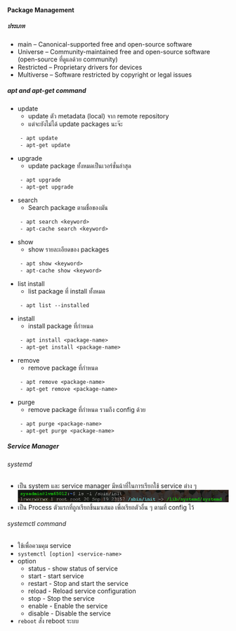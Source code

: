 #### Package Management
##### ประเภท
-  main – Canonical-supported free and open-source software
-  Universe – Community-maintained free and open-source software (open-source ที่ดูแลด้วย community)
-  Restricted – Proprietary drivers for devices
-  Multiverse – Software restricted by copyright or legal issues
##### apt and apt-get command
- update
	- update ตัว metadata (local) จาก remote repository
	- แต่จะยังไม่ได้ update packages นะจ๊ะ
```
	- apt update
	- apt-get update
```
- upgrade
	- update package ทั้งหมดเป็นเวอร์ชั่นล่าสุด
```
	- apt upgrade
	- apt-get upgrade
```
- search 
	- Search package ตามชื่อของมัน
```
	- apt search <keyword>
	- apt-cache search <keyword>
```
- show
	- show รายละเอียดของ packages
```
	- apt show <keyword>
	- apt-cache show <keyword>
```
- list install
	- list package ที่ install ทั้งหมด
```
	- apt list --installed
```
- install
	- install package ที่กำหนด
```
	- apt install <package-name>
	- apt-get install <package-name>
```
- remove
	- remove package ที่กำหนด
```
	- apt remove <package-name>
	- apt-get remove <package-name>
```
- purge
	- remove package ที่กำหนด รวมถึง config ด้วย
```
	- apt purge <package-name>
	- apt-get purge <package-name>
```
##### Service Manager
###### systemd
- เป็น system และ service manager มีหน้าที่ในการเรียกใช้ service ต่าง ๆ![Pasted image 20240208123744.png](./Pasted%20image%2020240208123744.png)
- เป็น Process ตัวแรกที่ถูกเรียกขึ้นมาเสมอ เพื่อเรียกตัวอื่น ๆ ตามที่ config ไว้
###### systemctl command
- ใช้เพื่อควมคุม service
- `systemctl [option] <service-name>` 
- option
	- status - show status of service
	- start - start service
	- restart - Stop and start the service
	- reload - Reload service configuration
	- stop - Stop the service
	- enable - Enable the service
	- disable - Disable the service
- `reboot` สั่ง reboot ระบบ